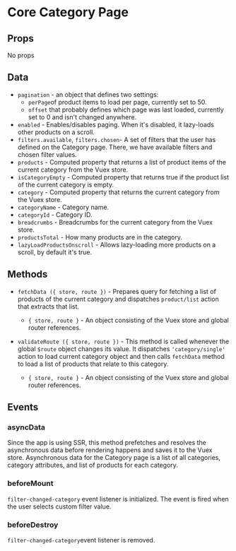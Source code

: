 # Core Category Page

## Props

No props

## Data

- `pagination` - an object that defines two settings:
  - `perPage`of product items to load per page, currently set to 50.
  - `offset` that probably defines which page was last loaded, currently set to 0 and isn't changed anywhere.
- `enabled` - Enables/disables paging. When it's disabled, it lazy-loads other products on a scroll.
- `filters.available`, `filters.chosen`- A set of filters that the user has defined on the Category page. There, we have available filters and chosen filter values.
- `products` - Computed property that returns a list of product items of the current category from the Vuex store.
- `isCategoryEmpty` - Computed property that returns true if the product list of the current category is empty.
- `category`  - Computed property that returns the current category from the Vuex store.
- `categoryName` - Category name.
- `categoryId` - Category ID.
- `breadcrumbs`  - Breadcrumbs for the current category from the Vuex store.
- `productsTotal` - How many products are in the category.
- `lazyLoadProductsOnscroll` - Allows lazy-loading more products on a scroll, by default it's true.

## Methods

- `fetchData ({ store, route })` - Prepares query for fetching a list of products of the current category and dispatches `product/list` action that extracts that list.

  - `{ store, route }` - An object consisting of the Vuex store and global router references.

- `validateRoute ({ store, route })` - This method is called whenever the global `$route` object changes its value. It dispatches `'category/single'` action to load current category object and then calls `fetchData` method to load a list of products that relate to this category.
  - `{ store, route }` - An object consisting of the Vuex store and global router references.

## Events

### asyncData

Since the app is using SSR, this method prefetches and resolves the asynchronous data before rendering happens and saves it to the Vuex store. Asynchronous data for the Category page is a list of all categories, category attributes, and list of products for each category.

### beforeMount

`filter-changed-category` event listener is initialized. The event is fired when the user selects custom filter value.

### beforeDestroy

`filter-changed-category`event listener is removed.
